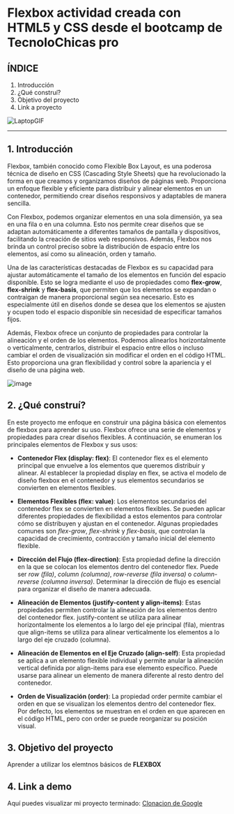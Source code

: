 # Flexbox actividad creada con HTML5 y CSS desde el bootcamp de TecnoloChicas pro

## ÍNDICE

1. Introducción 
2. ¿Qué construí? 
3. Objetivo del proyecto 
4. Link a proyecto

![LaptopGIF](https://github.com/ItsMich24/FlexboxActividad/assets/135682047/17e2efb5-c760-4648-b0c8-40fef7f1c8af)


****
## 1. Introducción
Flexbox, también conocido como Flexible Box Layout, es una poderosa técnica de diseño en CSS (Cascading Style Sheets) que ha revolucionado la forma en que creamos y organizamos diseños de páginas web. Proporciona un enfoque flexible y eficiente para distribuir y alinear elementos en un contenedor, permitiendo crear diseños responsivos y adaptables de manera sencilla.

Con Flexbox, podemos organizar elementos en una sola dimensión, ya sea en una fila o en una columna. Esto nos permite crear diseños que se adaptan automáticamente a diferentes tamaños de pantalla y dispositivos, facilitando la creación de sitios web responsivos. Además, Flexbox nos brinda un control preciso sobre la distribución de espacio entre los elementos, así como su alineación, orden y tamaño.

Una de las características destacadas de Flexbox es su capacidad para ajustar automáticamente el tamaño de los elementos en función del espacio disponible. Esto se logra mediante el uso de propiedades como **flex-grow**, **flex-shrink** y **flex-basis**, que permiten que los elementos se expandan o contraigan de manera proporcional según sea necesario. Esto es especialmente útil en diseños donde se desea que los elementos se ajusten y ocupen todo el espacio disponible sin necesidad de especificar tamaños fijos.

Además, Flexbox ofrece un conjunto de propiedades para controlar la alineación y el orden de los elementos. Podemos alinearlos horizontalmente o verticalmente, centrarlos, distribuir el espacio entre ellos o incluso cambiar el orden de visualización sin modificar el orden en el código HTML. Esto proporciona una gran flexibilidad y control sobre la apariencia y el diseño de una página web.

![image](https://github.com/ItsMich24/FlexboxActividad/assets/135682047/32704caa-0bd7-421f-a427-1be029e6a047)

## 2. ¿Qué construí?
En este proyecto me enfoque en construir una página básica con elementos de flexbox para aprender su uso.
Flexbox ofrece una serie de elementos y propiedades para crear diseños flexibles. A continuación, se enumeran los principales elementos de Flexbox y sus usos:

* **Contenedor Flex (display: flex)**: El contenedor flex es el elemento principal que envuelve a los elementos que queremos distribuir y alinear. Al establecer la propiedad display en flex, se activa el modelo de diseño flexbox en el contenedor y sus elementos secundarios se convierten en elementos flexibles.

* **Elementos Flexibles (flex: value)**: Los elementos secundarios del contenedor flex se convierten en elementos flexibles. Se pueden aplicar diferentes propiedades de flexibilidad a estos elementos para controlar cómo se distribuyen y ajustan en el contenedor. Algunas propiedades comunes son *flex-grow*, *flex-shrink* y *flex-basis*, que controlan la capacidad de crecimiento, contracción y tamaño inicial del elemento flexible.

* **Dirección del Flujo (flex-direction)**: Esta propiedad define la dirección en la que se colocan los elementos dentro del contenedor flex. Puede ser *row (fila)*, *column (columna)*, *row-reverse (fila inversa)* o *column-reverse (columna inversa)*. Determinar la dirección de flujo es esencial para organizar el diseño de manera adecuada.

* **Alineación de Elementos (justify-content y align-items)**: Estas propiedades permiten controlar la alineación de los elementos dentro del contenedor flex. justify-content se utiliza para alinear horizontalmente los elementos a lo largo del eje principal (fila), mientras que align-items se utiliza para alinear verticalmente los elementos a lo largo del eje cruzado (columna).

* **Alineación de Elementos en el Eje Cruzado (align-self)**: Esta propiedad se aplica a un elemento flexible individual y permite anular la alineación vertical definida por align-items para ese elemento específico. Puede usarse para alinear un elemento de manera diferente al resto dentro del contenedor.

* **Orden de Visualización (order)**: La propiedad order permite cambiar el orden en que se visualizan los elementos dentro del contenedor flex. Por defecto, los elementos se muestran en el orden en que aparecen en el código HTML, pero con order se puede reorganizar su posición visual.


## 3. Objetivo del proyecto
Aprender a utilizar los elemtnos básicos de **FLEXBOX**

## 4. Link a demo
Aquí puedes visualizar mi proyecto terminado: [Clonacion de Google](https://cerulean-cendol-1860e5.netlify.app)
